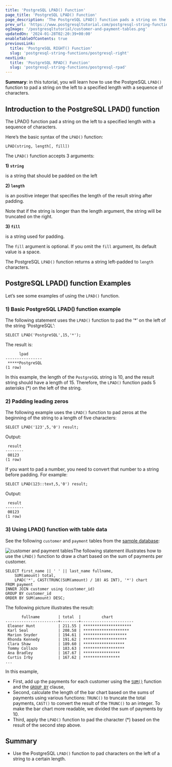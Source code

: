 ```yaml
---
title: 'PostgreSQL LPAD() Function'
page_title: 'PostgreSQL LPAD() Function'
page_description: 'The PostgreSQL LPAD() function pads a string on the left to a specified length with a sequence of characters.'
prev_url: 'https://www.postgresqltutorial.com/postgresql-string-functions/postgresql-lpad/'
ogImage: '/postgresqltutorial/customer-and-payment-tables.png'
updatedOn: '2024-01-28T02:20:39+00:00'
enableTableOfContents: true
previousLink:
  title: 'PostgreSQL RIGHT() Function'
  slug: 'postgresql-string-functions/postgresql-right'
nextLink:
  title: 'PostgreSQL RPAD() Function'
  slug: 'postgresql-string-functions/postgresql-rpad'
---
```


**Summary**: in this tutorial, you will learn how to use the PostgreSQL `LPAD()` function to pad a string on the left to a specified length with a sequence of characters.

## Introduction to the PostgreSQL LPAD() function

The LPAD() function pad a string on the left to a specified length with a sequence of characters.

Here’s the basic syntax of the `LPAD()` function:

```csssql
LPAD(string, length[, fill])
```

The `LPAD()` function accepts 3 arguments:

**1\) `string`**

is a string that should be padded on the left

**2\) `length`**

is an positive integer that specifies the length of the result string after padding.

Note that if the string is longer than the length argument, the string will be truncated on the right.

**3\) `fill`**

is a string used for padding.

The `fill` argument is optional. If you omit the `fill` argument, its default value is a space.

The PostgreSQL `LPAD()` function returns a string left\-padded to `length` characters.

## PostgreSQL LPAD() function Examples

Let’s see some examples of using the `LPAD()` function.

### 1\) Basic PostgreSQL LPAD() function example

The following statement uses the `LPAD()` function to pad the ‘\*’ on the left of the string ‘PostgreSQL’:

```
SELECT LPAD('PostgreSQL',15,'*');
```

The result is:

```text
      lpad
----------------
 *****PostgreSQL
(1 row)
```

In this example, the length of the `PostgreSQL` string is 10, and the result string should have a length of 15\. Therefore, the `LPAD()` function pads 5 asterisks (\*) on the left of the string.

### 2\) Padding leading zeros

The following example uses the `LPAD()` function to pad zeros at the beginning of the string to a length of five characters:

```
SELECT LPAD('123',5,'0') result;
```

Output:

```text
 result
--------
 00123
(1 row)
```

If you want to pad a number, you need to convert that number to a string before padding. For example:

```
SELECT LPAD(123::text,5,'0') result;
```

Output:

```text
 result
--------
 00123
(1 row)
```

### 3\) Using LPAD() function with table data

See the following `customer` and `payment` tables from the [sample database](../postgresql-getting-started/postgresql-sample-database):

![customer and payment tables](/postgresqltutorial/customer-and-payment-tables.png)The following statement illustrates how to use the `LPAD()` function to draw a chart based on the sum of payments per customer.

```
SELECT first_name || ' ' || last_name fullname,
    SUM(amount) total,
    LPAD('*', CAST(TRUNC(SUM(amount) / 10) AS INT), '*') chart
FROM payment
INNER JOIN customer using (customer_id)
GROUP BY customer_id
ORDER BY SUM(amount) DESC;
```

The following picture illustrates the result:

```
       fullname        | total  |         chart
-----------------------+--------+-----------------------
 Eleanor Hunt          | 211.55 | *********************
 Karl Seal             | 208.58 | ********************
 Marion Snyder         | 194.61 | *******************
 Rhonda Kennedy        | 191.62 | *******************
 Clara Shaw            | 189.60 | ******************
 Tommy Collazo         | 183.63 | ******************
 Ana Bradley           | 167.67 | ****************
 Curtis Irby           | 167.62 | ****************
...
```

In this example,

- First, add up the payments for each customer using the [`SUM()`](../postgresql-aggregate-functions/postgresql-sum-function) function and the [`GROUP BY`](../postgresql-tutorial/postgresql-group-by) clause,
- Second, calculate the length of the bar chart based on the sums of payments using various functions: `TRUNC()` to truncate the total payments, `CAST()` to convert the result of the `TRUNC()` to an integer. To make the bar chart more readable, we divided the sum of payments by 10\.
- Third, apply the `LPAD()` function to pad the character (\*) based on the result of the second step above.

## Summary

- Use the PostgreSQL `LPAD()` function to pad characters on the left of a string to a certain length.
